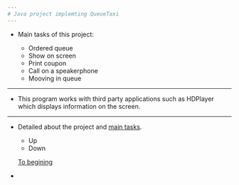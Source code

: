 ```yaml
---
# Java project implemting QueueTaxi
---
```

* <h7>Main tasks of this project: 
  
  + Ordered queue
  + Show on screen
  + Print coupon
  + Сall on a speakerphone
  + Mooving in queue
  
---

* <h7> This program works with third party applications such as HDPlayer which displays information on the screen.
  
---
* <h7> Detailed about the project and [main tasks](https://github.com/LehaZhigimont/Taxi/blob/main/README.md#Main-tasks-of-this-project).



  * Up
  * Down
  
  
  
  
  
  
  
  [To begining](https://github.com/LehaZhigimont/Taxi/blob/main/README.md#java-project-implemting-queuetaxi)
  
-

